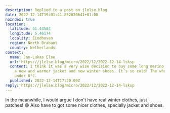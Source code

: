 ```yaml
---
description: Replied to a post on jlelse.blog
date: 2022-12-14T19:01:41.852620641+01:00
noIndex: true
location:
  latitude: 51.44584
  longitude: 5.46174
  locality: Eindhoven
  region: North Brabant
  country: Netherlands
context:
  name: Jan-Lukas Else
  url: https://jlelse.blog/micro/2022/12/2022-12-14-lsksp
  content: I think it was a very wise decision to buy some long merino underwear,
    a new and warmer jacket and new winter shoes. It’s so cold! The whole week already
    under 0°C.
  published: 2022-12-14T17:20:00Z
reply: https://jlelse.blog/micro/2022/12/2022-12-14-lsksp
---
```


In the meanwhile, I would argue I don't have real winter clothes, just patches! 😅 Also have to got some nicer clothes, specially jacket and shoes.
